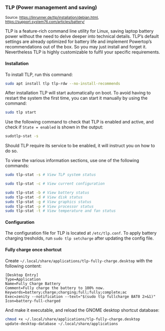 ### TLP (Power management and saving)

<small>Source: https://linrunner.de/tlp/installation/debian.html, https://support.system76.com/articles/battery/</small>

TLP is a feature-rich command line utility for Linux, saving laptop battery power without the need to delve deeper into technical details. TLP’s default settings are already optimized for battery life and implement Powertop’s recommendations out of the box. So you may just install and forget it. Nevertheless TLP is highly customizable to fulfil your specific requirements.

#### **Installation**

To install TLP, run this command:

```bash
sudo apt install tlp tlp-rdw --no-install-recommends
```

After installation TLP will start automatically on boot. To avoid having to restart the system the first time, you can start it manually by using the command:

```bash
sudo tlp start
```

Use the following command to check that TLP is enabled and active, and check if `State = enabled` is shown in the output:

```bash
sudotlp-stat -s
```

Should TLP require its service to be enabled, it will instruct you on how to do so.

To view the various information sections, use one of the following commands:

```bash
sudo tlp-stat -s # View TLP system status

sudo tlp-stat -c # View current configuration

sudo tlp-stat -b # View battery status
sudo tlp-stat -d # View disk status
sudo tlp-stat -g # View graphics status
sudo tlp-stat -p # View processor status
sudo tlp-stat -t # View temperature and fan status
```

#### **Configuration**

The configuration file for TLP is located at `/etc/tlp.conf`.
To apply battery charging tresholds, run `sudo tlp setcharge` after updating the config file.

#### **Fully charge once shortcut**

Create `~/.local/share/applications/tlp-fully-charge.desktop` with the following content:

```desktop
[Desktop Entry]
Type=Application
Name=Fully Charge Battery
Comment=Fully charge the battery to 100% now.
Keywords=battery;charge;charging;full;fully;complete;ac
Exec=zenity --notification --text="$(sudo tlp fullcharge BAT0 2>&1)"
Icon=battery-full-charged
```

And make it executable, and reload the GNOME desktop shortcut database:

```bash
chmod +x ~/.local/share/applications/tlp-fully-charge.desktop
update-desktop-database ~/.local/share/applications
```
